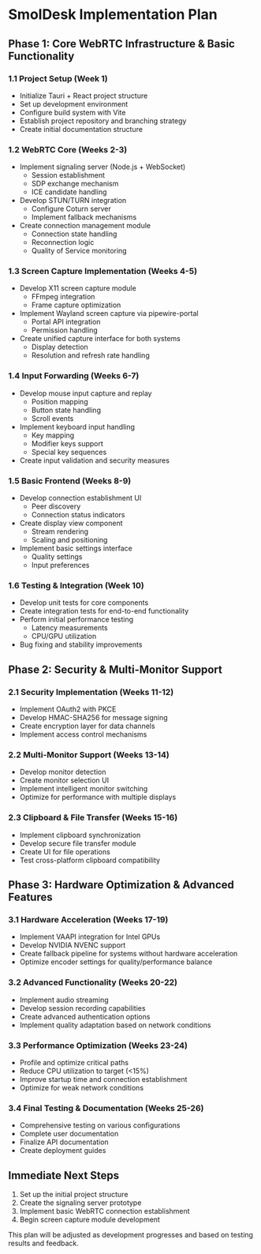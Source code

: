 # SmolDesk Implementation Plan

## Phase 1: Core WebRTC Infrastructure & Basic Functionality

### 1.1 Project Setup (Week 1)
- Initialize Tauri + React project structure
- Set up development environment
- Configure build system with Vite
- Establish project repository and branching strategy
- Create initial documentation structure

### 1.2 WebRTC Core (Weeks 2-3)
- Implement signaling server (Node.js + WebSocket)
  - Session establishment
  - SDP exchange mechanism
  - ICE candidate handling
- Develop STUN/TURN integration
  - Configure Coturn server
  - Implement fallback mechanisms
- Create connection management module
  - Connection state handling
  - Reconnection logic
  - Quality of Service monitoring

### 1.3 Screen Capture Implementation (Weeks 4-5)
- Develop X11 screen capture module
  - FFmpeg integration
  - Frame capture optimization
- Implement Wayland screen capture via pipewire-portal
  - Portal API integration
  - Permission handling
- Create unified capture interface for both systems
  - Display detection
  - Resolution and refresh rate handling

### 1.4 Input Forwarding (Weeks 6-7)
- Develop mouse input capture and replay
  - Position mapping
  - Button state handling
  - Scroll events
- Implement keyboard input handling
  - Key mapping
  - Modifier keys support
  - Special key sequences
- Create input validation and security measures

### 1.5 Basic Frontend (Weeks 8-9)
- Develop connection establishment UI
  - Peer discovery
  - Connection status indicators
- Create display view component
  - Stream rendering
  - Scaling and positioning
- Implement basic settings interface
  - Quality settings
  - Input preferences

### 1.6 Testing & Integration (Week 10)
- Develop unit tests for core components
- Create integration tests for end-to-end functionality
- Perform initial performance testing
  - Latency measurements
  - CPU/GPU utilization
- Bug fixing and stability improvements

## Phase 2: Security & Multi-Monitor Support

### 2.1 Security Implementation (Weeks 11-12)
- Implement OAuth2 with PKCE
- Develop HMAC-SHA256 for message signing
- Create encryption layer for data channels
- Implement access control mechanisms

### 2.2 Multi-Monitor Support (Weeks 13-14)
- Develop monitor detection
- Create monitor selection UI
- Implement intelligent monitor switching
- Optimize for performance with multiple displays

### 2.3 Clipboard & File Transfer (Weeks 15-16)
- Implement clipboard synchronization
- Develop secure file transfer module
- Create UI for file operations
- Test cross-platform clipboard compatibility

## Phase 3: Hardware Optimization & Advanced Features

### 3.1 Hardware Acceleration (Weeks 17-19)
- Implement VAAPI integration for Intel GPUs
- Develop NVIDIA NVENC support
- Create fallback pipeline for systems without hardware acceleration
- Optimize encoder settings for quality/performance balance

### 3.2 Advanced Functionality (Weeks 20-22)
- Implement audio streaming
- Develop session recording capabilities
- Create advanced authentication options
- Implement quality adaptation based on network conditions

### 3.3 Performance Optimization (Weeks 23-24)
- Profile and optimize critical paths
- Reduce CPU utilization to target (<15%)
- Improve startup time and connection establishment
- Optimize for weak network conditions

### 3.4 Final Testing & Documentation (Weeks 25-26)
- Comprehensive testing on various configurations
- Complete user documentation
- Finalize API documentation
- Create deployment guides

## Immediate Next Steps

1. Set up the initial project structure
2. Create the signaling server prototype
3. Implement basic WebRTC connection establishment
4. Begin screen capture module development

This plan will be adjusted as development progresses and based on testing results and feedback.
